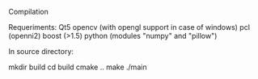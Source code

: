 Compilation

Requeriments:
Qt5
opencv (with opengl support in case of windows)
pcl (openni2)
boost (>1.5)
python (modules "numpy" and "pillow")

In source directory:

mkdir build
cd build
cmake ..
make
./main
